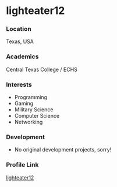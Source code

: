 # lighteater12

### Location

Texas, USA

### Academics

Central Texas College / ECHS

### Interests

- Programming
- Gaming
- Military Science
- Computer Science
- Networking

### Development

- No original development projects, sorry!

### Profile Link

[lighteater12](https://github.com/lighteater12)